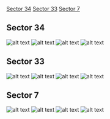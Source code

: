 [Sector 34](#sector34)
[Sector 33](#sector33)
[Sector 7](#sector7)

<a name = "sector34"></a>
## Sector 34
![alt text](/tt/WASP-121_Sector_34/WASP-121_Sector_34_a_TimeSeries.png)
![alt text](/tt/WASP-121_Sector_34/WASP-121_Sector_34_b_FoldedLightCurve.png)
![alt text](/tt/WASP-121_Sector_34/WASP-121_Sector_34_b_IndividualTransitsWithFit.png)
![alt text](/tt/WASP-121_Sector_34/WASP-121_Sector_34_c_TimingResiduals.png)

<a name = "sector33"></a>
## Sector 33
![alt text](/tt/WASP-121_Sector_33/WASP-121_Sector_33_a_TimeSeries.png)
![alt text](/tt/WASP-121_Sector_33/WASP-121_Sector_33_b_FoldedLightCurve.png)
![alt text](/tt/WASP-121_Sector_33/WASP-121_Sector_33_b_IndividualTransitsWithFit.png)
![alt text](/tt/WASP-121_Sector_33/WASP-121_Sector_33_c_TimingResiduals.png)

<a name = "sector7"></a>
## Sector 7
![alt text](/tt/WASP-121_Sector_7/WASP-121_Sector_7_a_TimeSeries.png)
![alt text](/tt/WASP-121_Sector_7/WASP-121_Sector_7_b_FoldedLightCurve.png)
![alt text](/tt/WASP-121_Sector_7/WASP-121_Sector_7_b_IndividualTransitsWithFit.png)
![alt text](/tt/WASP-121_Sector_7/WASP-121_Sector_7_c_TimingResiduals.png)

